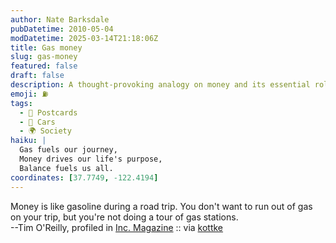 ```yaml
---
author: Nate Barksdale
pubDatetime: 2010-05-04
modDatetime: 2025-03-14T21:18:06Z
title: Gas money
slug: gas-money
featured: false
draft: false
description: A thought-provoking analogy on money and its essential role in our travels.
emoji: ⛽
tags:
  - 🚌 Postcards
  - 🚗 Cars
  - 🌍 Society
haiku: |
  Gas fuels our journey,  
  Money drives our life's purpose,  
  Balance fuels us all.
coordinates: [37.7749, -122.4194]
---
```


Money is like gasoline during a road trip. You don't want to run out of gas on your trip, but you're not doing a tour of gas stations.  
--Tim O'Reilly, profiled in [Inc. Magazine](http://web.archive.org/web/20210502013006/https://www.inc.com/magazine/20100501/the-oracle-of-silicon-valley_Printer_Friendly.html) :: via [kottke](http://kottke.org/)
